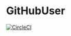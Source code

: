 # GitHubUser

[![CircleCI](https://circleci.com/gh/KristianEka/GitHubUser.svg?style=svg&circle-token=11e6daeeccc32d1a534f611d0597c479983db567)](https://circleci.com/gh/KristianEka/GitHubUser)
